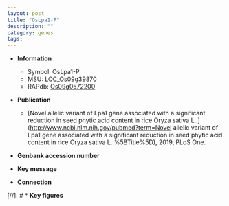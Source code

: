 ```yaml
---
layout: post
title: "OsLpa1-P"
description: ""
category: genes
tags: 
---
```


* **Information**  
    + Symbol: OsLpa1-P  
    + MSU: [LOC_Os09g39870](http://rice.uga.edu/cgi-bin/ORF_infopage.cgi?orf=LOC_Os09g39870)  
    + RAPdb: [Os09g0572200](http://rapdb.dna.affrc.go.jp/viewer/gbrowse_details/irgsp1?name=Os09g0572200)  

* **Publication**  
    + [Novel allelic variant of Lpa1 gene associated with a significant reduction in seed phytic acid content in rice Oryza sativa L..](http://www.ncbi.nlm.nih.gov/pubmed?term=Novel allelic variant of Lpa1 gene associated with a significant reduction in seed phytic acid content in rice Oryza sativa L..%5BTitle%5D), 2019, PLoS One.

* **Genbank accession number**  

* **Key message**  

* **Connection**  

[//]: # * **Key figures**  


